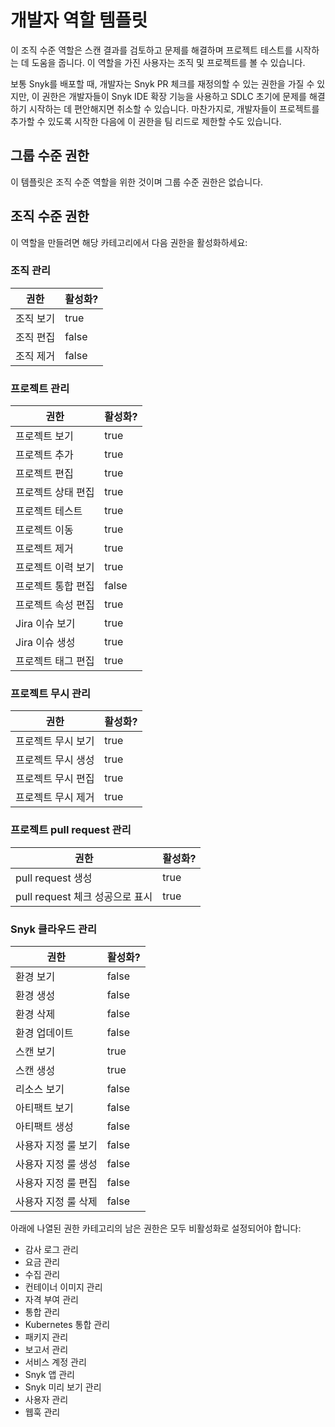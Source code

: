 # 개발자 역할 템플릿

이 조직 수준 역할은 스캔 결과를 검토하고 문제를 해결하며 프로젝트 테스트를 시작하는 데 도움을 줍니다. 이 역할을 가진 사용자는 조직 및 프로젝트를 볼 수 있습니다.

보통 Snyk를 배포할 때, 개발자는 Snyk PR 체크를 재정의할 수 있는 권한을 가질 수 있지만, 이 권한은 개발자들이 Snyk IDE 확장 기능을 사용하고 SDLC 초기에 문제를 해결하기 시작하는 데 편안해지면 취소할 수 있습니다. 마찬가지로, 개발자들이 프로젝트를 추가할 수 있도록 시작한 다음에 이 권한을 팀 리드로 제한할 수도 있습니다.

## 그룹 수준 권한

이 템플릿은 조직 수준 역할을 위한 것이며 그룹 수준 권한은 없습니다.

## 조직 수준 권한

이 역할을 만들려면 해당 카테고리에서 다음 권한을 활성화하세요:

### 조직 관리

<table><thead><tr><th>권한</th><th data-type="checkbox">활성화?</th></tr></thead><tbody><tr><td>조직 보기</td><td>true</td></tr><tr><td>조직 편집</td><td>false</td></tr><tr><td>조직 제거</td><td>false</td></tr></tbody></table>

### 프로젝트 관리

<table><thead><tr><th>권한</th><th data-type="checkbox">활성화?</th></tr></thead><tbody><tr><td>프로젝트 보기</td><td>true</td></tr><tr><td>프로젝트 추가</td><td>true</td></tr><tr><td>프로젝트 편집</td><td>true</td></tr><tr><td>프로젝트 상태 편집</td><td>true</td></tr><tr><td>프로젝트 테스트</td><td>true</td></tr><tr><td>프로젝트 이동</td><td>true</td></tr><tr><td>프로젝트 제거</td><td>true</td></tr><tr><td>프로젝트 이력 보기</td><td>true</td></tr><tr><td>프로젝트 통합 편집</td><td>false</td></tr><tr><td>프로젝트 속성 편집</td><td>true</td></tr><tr><td>Jira 이슈 보기</td><td>true</td></tr><tr><td>Jira 이슈 생성</td><td>true</td></tr><tr><td>프로젝트 태그 편집</td><td>true</td></tr></tbody></table>

### 프로젝트 무시 관리

<table><thead><tr><th>권한</th><th data-type="checkbox">활성화?</th></tr></thead><tbody><tr><td>프로젝트 무시 보기</td><td>true</td></tr><tr><td>프로젝트 무시 생성</td><td>true</td></tr><tr><td>프로젝트 무시 편집</td><td>true</td></tr><tr><td>프로젝트 무시 제거</td><td>true</td></tr></tbody></table>

### 프로젝트 pull request 관리

<table><thead><tr><th>권한</th><th data-type="checkbox">활성화?</th></tr></thead><tbody><tr><td>pull request 생성</td><td>true</td></tr><tr><td>pull request 체크 성공으로 표시</td><td>true</td></tr></tbody></table>

### Snyk 클라우드 관리

<table><thead><tr><th>권한</th><th data-type="checkbox">활성화?</th></tr></thead><tbody><tr><td>환경 보기</td><td>false</td></tr><tr><td>환경 생성</td><td>false</td></tr><tr><td>환경 삭제</td><td>false</td></tr><tr><td>환경 업데이트</td><td>false</td></tr><tr><td>스캔 보기</td><td>true</td></tr><tr><td>스캔 생성</td><td>true</td></tr><tr><td>리소스 보기</td><td>false</td></tr><tr><td>아티팩트 보기</td><td>false</td></tr><tr><td>아티팩트 생성</td><td>false</td></tr><tr><td>사용자 지정 룰 보기</td><td>false</td></tr><tr><td>사용자 지정 룰 생성</td><td>false</td></tr><tr><td>사용자 지정 룰 편집</td><td>false</td></tr><tr><td>사용자 지정 룰 삭제</td><td>false</td></tr></tbody></table>

아래에 나열된 권한 카테고리의 남은 권한은 모두 비활성화로 설정되어야 합니다:

* 감사 로그 관리
* 요금 관리
* 수집 관리
* 컨테이너 이미지 관리
* 자격 부여 관리
* 통합 관리
* Kubernetes 통합 관리
* 패키지 관리
* 보고서 관리
* 서비스 계정 관리
* Snyk 앱 관리
* Snyk 미리 보기 관리
* 사용자 관리
* 웹훅 관리